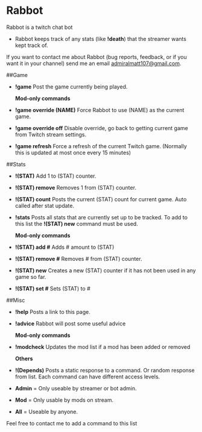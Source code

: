 Rabbot
======

Rabbot is a twitch chat bot

* Rabbot keeps track of any stats (like **!death**) that the streamer wants kept track of.

If you want to contact me about Rabbot (bug reports, feedback, or if you want it in your channel) send me an email <admiralmatt107@gmail.com>.


##Game
* **!game** Post the game currently being played.
 
   **Mod-only commands**
* **!game override (NAME)** Force Rabbot to use (NAME) as the current game.
* **!game override off** Disable override, go back to getting current game from Twitch stream settings.
* **!game refresh** Force a refresh of the current Twitch game. (Normally this is updated at most once every 15 minutes)

##Stats
* **!(STAT)** Add 1 to (STAT) counter.
* **!(STAT) remove** Removes 1 from (STAT) counter.
* **!(STAT) count** Posts the current (STAT) count for current game. Auto called after stat update.
* **!stats** Posts all stats that are currently set up to be tracked. To add to this list the **!(STAT) new** command must be used.

   **Mod-only commands**
* **!(STAT) add #** Adds # amount to (STAT)
* **!(STAT) remove #** Removes # from (STAT) counter.
* **!(STAT) new** Creates a new (STAT) counter if it has not been used in any game so far.
* **!(STAT) set #** Sets (STAT) to #

##Misc
* **!help** Posts a link to this page.
* **!advice** Rabbot will post some useful advice

   **Mod-only commands**
* **!modcheck** Updates the mod list if a mod has been added or removed

   **Others**
* **!(Depends)** Posts a static response to a command. Or random response from list.
Each command can have different access levels.
* **Admin** = Only useable by streamer or bot admin.
* **Mod** = Only usable by mods on stream.
* **All** = Useable by anyone.

 Feel free to contact me to add a command to this list
